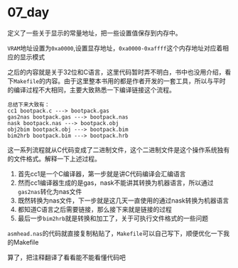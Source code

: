 # 07_day

定义了一些关于显示的常量地址，把一些设置值保存到内存中。

`VRAM`地址设置为`0xa0000`,设置显存地址，`0xa0000-0xaffff`这个内存地址对应着相应的显示模式

之后的内容就是关于32位和C语言，这里代码暂时弄不明白，书中也没用介绍，看下`Makefile`的内容。由于这里整本书用的都是作者开发的一套工具，所以与平时的编译过程不大相同，主要大致熟悉一下编译链接这个流程。

	总结下来大致有：
	cc1 bootpack.c ---> bootpack.gas
	gas2nas bootpack.gas ---> bootpack.nas
	nask bootpack.nas ---> bootpack.obj
	obj2bim bootpack.obj ---> bootpack.bim
	bim2hrb bootpack.bim ---> bootpack.hrb

这一系列流程就从C代码变成了二进制文件，这个二进制文件是这个操作系统独有的文件格式。解释一下上述过程。

1. 首先cc1是一个C编译器，第一步就是讲C代码编译会汇编语言
2. 然而cc1编译器生成的是gas，nask不能讲其转换为机器语言，所以通过`gas2nas`转化为nas文件
3. 既然转换为nas文件，下一步就是这几天一直使用的通过nask转换为机器语言
4. 都知道C语言之后需要链接，那么接下来就是链接的过程
5. 最后一步`bim2hrb`就是转换和加工了，关于可执行文件格式的一些问题

`asmhead.nas`的代码就直接复制粘贴了，`Makefile`可以自己写下，顺便优化一下我的Makefile

算了，把注释翻译了看看能不能看懂代码吧